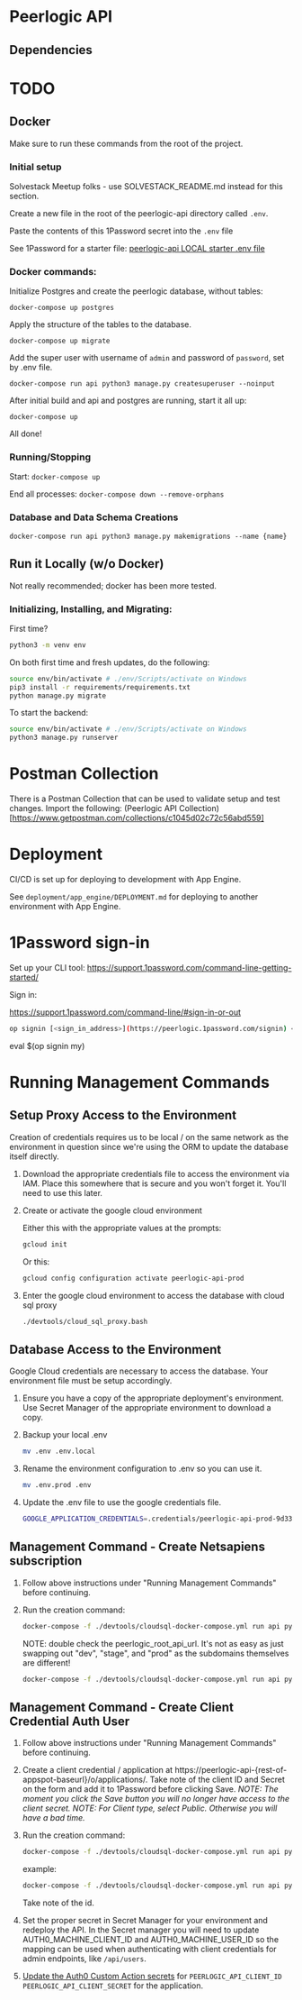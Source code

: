 # Peerlogic API

## Dependencies

# TODO

## Docker

Make sure to run these commands from the root of the project.

### Initial setup

Solvestack Meetup folks - use SOLVESTACK_README.md instead for this section.

Create a new file in the root of the peerlogic-api directory called `.env`.

Paste the contents of this 1Password secret into the `.env` file

See 1Password for a starter
file: [peerlogic-api LOCAL  starter .env file](https://start.1password.com/open/i?a=P3RU52IFYBEH3GKEDF2UBYENBQ&v=wlmpasbyyncmhpjji3lfc7ra4a&i=sxjcghmtefeqvdystb2l6q7k5y&h=my.1password.com)

### Docker commands:

Initialize Postgres and create the peerlogic database, without tables:

```
docker-compose up postgres
```

Apply the structure of the tables to the database.

```
docker-compose up migrate
```

Add the super user with username of `admin` and password of `password`, set by .env file.

```
docker-compose run api python3 manage.py createsuperuser --noinput
```

After initial build and api and postgres are running, start it all up:

`docker-compose up`



<!-- TODO: Generate fixtures to play with locally) -->


All done!

### Running/Stopping

Start:
`docker-compose up`

End all processes:
`docker-compose down --remove-orphans`

### Database and Data Schema Creations

`docker-compose run api python3 manage.py makemigrations --name {name}`

## Run it Locally (w/o Docker)

Not really recommended; docker has been more tested.

### Initializing, Installing, and Migrating:

First time?

```bash
python3 -m venv env
```

On both first time and fresh updates, do the following:

```bash
source env/bin/activate # ./env/Scripts/activate on Windows
pip3 install -r requirements/requirements.txt
python manage.py migrate
```

To start the backend:

```bash
source env/bin/activate # ./env/Scripts/activate on Windows
python3 manage.py runserver
```

# Postman Collection

There is a Postman Collection that can be used to validate setup and test changes. Import the following: (Peerlogic API
Collection)[https://www.getpostman.com/collections/c1045d02c72c56abd559]

# Deployment

CI/CD is set up for deploying to development with App Engine.

See `deployment/app_engine/DEPLOYMENT.md` for deploying to another environment with App Engine.

# 1Password sign-in

Set up your CLI tool: https://support.1password.com/command-line-getting-started/

Sign in:

https://support.1password.com/command-line/#sign-in-or-out

```bash
op signin [<sign_in_address>](https://peerlogic.1password.com/signin) <email_address> <secret_key>
```

eval $(op signin my)

<!-- For MAC:

```bash
echo "1PASSWORD_SHORTHAND=<youroutputtedtokenhere>" >> ~/.bashrc
``` -->

# Running Management Commands

## Setup Proxy Access to the Environment

Creation of credentials requires us to be local / on the same network as the environment in question since we're using the ORM to update the database itself directly.

1. Download the appropriate credentials file to access the environment via IAM. Place this somewhere that is secure and you won't forget it. You'll need to use this later.

2. Create or activate the google cloud environment

    Either this with the appropriate values at the prompts:

    ```bash
    gcloud init
    ```

    Or this:

    ```bash
    gcloud config configuration activate peerlogic-api-prod
    ```

3. Enter the google cloud environment to access the database with cloud sql proxy

    ```bash
    ./devtools/cloud_sql_proxy.bash
    ```

## Database Access to the Environment

Google Cloud credentials are necessary to access the database. Your environment file must be setup accordingly.

1. Ensure you have a copy of the appropriate deployment's environment. Use Secret Manager of the appropriate environment to download a copy.

2. Backup your local .env

    ```bash
    mv .env .env.local
    ```

3. Rename the environment configuration to .env so you can use it.

    ```bash
    mv .env.prod .env
    ```

4. Update the .env file to use the google credentials file.

    ```bash
    GOOGLE_APPLICATION_CREDENTIALS=.credentials/peerlogic-api-prod-9d33d6f6e911.json  # THIS IS JUST AN EXAMPLE, YOURS WILL BE NAMED DIFFERENTLY.
    ```

## Management Command - Create Netsapiens subscription

1. Follow above instructions under "Running Management Commands" before continuing.

2. Run the creation command:

    ```bash
    docker-compose -f ./devtools/cloudsql-docker-compose.yml run api python3 manage.py create_netsapiens_integration {peerlogic_root_api_url}, {voip_provider_id}, {practice_name}, {practice_voip_domain}
    ```


    NOTE: double check the peerlogic_root_api_url. It's not as easy as just swapping out "dev", "stage", and "prod" as the subdomains themselves are different!

    ```bash
    docker-compose -f ./devtools/cloudsql-docker-compose.yml run api python3 manage.py create_netsapiens_integration https://peerlogic-api-prod.wm.r.appspot.com drFoXEnEwrN28Gowp3CoRN "Thunderbird Dental Studio" dentaldesignstudios_thunderbird
    ```

## Management Command - Create Client Credential Auth User

1. Follow above instructions under "Running Management Commands" before continuing.

2. Create a client credential / application at https://peerlogic-api-{rest-of-appspot-baseurl}/o/applications/. Take note of the client ID and Secret on the form and add it to 1Password before clicking Save.
   *NOTE: The moment you click the Save button you will no longer have access to the client secret.*
   *NOTE: For Client type, select Public. Otherwise you will have a bad time.*

3. Run the creation command:

    ```bash
    docker-compose -f ./devtools/cloudsql-docker-compose.yml run api python3 manage.py create_auth0_client_credential_user {name}, {client_id}
    ```

    example:

    ```bash
    docker-compose -f ./devtools/cloudsql-docker-compose.yml run api python3 manage.py create_auth0_client_credential_user auth0 a8jEHWwQlonYAdOOm4h07bzp7PZhNw6ozdanNoyj
    ```

    Take note of the id.

4. Set the proper secret in Secret Manager for your environment and redeploy the API.
    In the Secret manager you will need to update AUTH0_MACHINE_CLIENT_ID and AUTH0_MACHINE_USER_ID so the mapping can be used when authenticating with client credentials for admin endpoints, like `/api/users`.

5. [Update the Auth0 Custom Action secrets](https://manage.auth0.com/dashboard/us/dev-ea57un9z/actions/library) for `PEERLOGIC_API_CLIENT_ID` `PEERLOGIC_API_CLIENT_SECRET` for the application.
